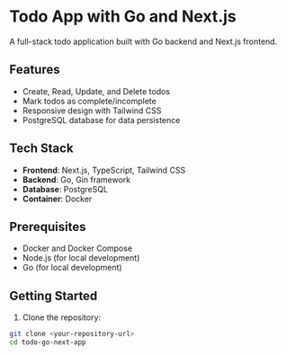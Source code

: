 # Todo App with Go and Next.js

A full-stack todo application built with Go backend and Next.js frontend.

## Features

- Create, Read, Update, and Delete todos
- Mark todos as complete/incomplete
- Responsive design with Tailwind CSS
- PostgreSQL database for data persistence

## Tech Stack

- **Frontend**: Next.js, TypeScript, Tailwind CSS
- **Backend**: Go, Gin framework
- **Database**: PostgreSQL
- **Container**: Docker

## Prerequisites

- Docker and Docker Compose
- Node.js (for local development)
- Go (for local development)

## Getting Started

1. Clone the repository:
```bash
git clone <your-repository-url>
cd todo-go-next-app